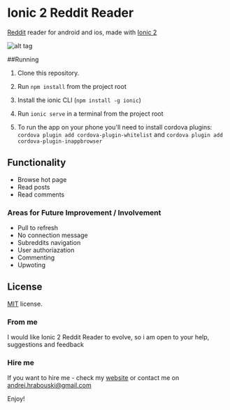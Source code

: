 Ionic 2 Reddit Reader
======================

[Reddit](https://www.reddit.com/) reader for android and ios, made with [Ionic 2](https://github.com/driftyco/ionic/)

![alt tag](http://i.imgur.com/bcXLfdu.gif)

##Running
1. Clone this repository.

2. Run `npm install` from the project root

3. Install the ionic CLI (`npm install -g ionic`)

4. Run `ionic serve` in a terminal from the project root

5. To run the app on your phone you'll need to install cordova plugins: `cordova plugin add cordova-plugin-whitelist` and `cordova plugin add cordova-plugin-inappbrowser`

## Functionality
* Browse hot page
* Read posts 
* Read comments

### Areas for Future Improvement / Involvement
* Pull to refresh
* No connection message
* Subreddits navigation
* User authoriazation
* Commenting
* Upwoting

License
-------------
<a href=/LICENSE.txt target="_blank">MIT</a> license.

### From me
I would like Ionic 2 Reddit Reader to evolve, so i am open to your help, suggestions and feedback

### Hire me

If you want to hire me - check my [website](http://hrabouski.me/) or contact me on andrei.hrabouski@gmail.com

Enjoy!
